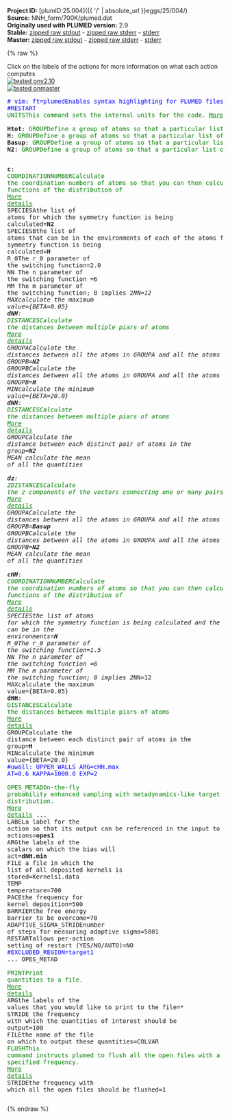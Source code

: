 **Project ID:** [plumID:25.004]({{ '/' | absolute_url }}eggs/25/004/)  
**Source:** NNH_form/700K/plumed.dat  
**Originally used with PLUMED version:** 2.9  
**Stable:** [zipped raw stdout](plumed.dat.plumed.stdout.txt.zip) - [zipped raw stderr](plumed.dat.plumed.stderr.txt.zip) - [stderr](plumed.dat.plumed.stderr)  
**Master:** [zipped raw stdout](plumed.dat.plumed_master.stdout.txt.zip) - [zipped raw stderr](plumed.dat.plumed_master.stderr.txt.zip) - [stderr](plumed.dat.plumed_master.stderr)  

{% raw %}
<div class="plumedpreheader">
<div class="headerInfo" id="value_details_data/NNH_form/700K/plumed.dat"> Click on the labels of the actions for more information on what each action computes </div>
<div class="containerBadge">
<div class="headerBadge"><a href="plumed.dat.plumed.stderr"><img src="https://img.shields.io/badge/v2.10-passing-green.svg" alt="tested onv2.10" /></a></div>
<div class="headerBadge"><a href="plumed.dat.plumed_master.stderr"><img src="https://img.shields.io/badge/master-passing-green.svg" alt="tested onmaster" /></a></div>
</div>
</div>
<pre class="plumedlisting">
<span class="plumedtooltip" style="color:blue"># vim: ft=plumed<span class="right">Enables syntax highlighting for PLUMED files in vim. See <a href="https://www.plumed.org/doc-master/user-doc/html/vim">here for more details. </a><i></i></span></span>
<span style="color:blue" class="comment">#RESTART</span>
<span class="plumedtooltip" style="color:green">UNITS<span class="right">This command sets the internal units for the code. <a href="https://www.plumed.org/doc-master/user-doc/html/UNITS" style="color:green">More details</a><i></i></span></span> <span class="plumedtooltip">LENGTH<span class="right">the units of lengths<i></i></span></span>=A <span class="plumedtooltip">TIME<span class="right">the units of time<i></i></span></span>=0.001  <span style="color:blue" class="comment">#Amstroeng, kJ/mol, fs</span>
<br/><span style="display:none;" id="data/NNH_form/700K/plumed.dat">The UNITS action with label <b></b> calculates something</span><b name="data/NNH_form/700K/plumed.datHtot" onclick='showPath("data/NNH_form/700K/plumed.dat","data/NNH_form/700K/plumed.datHtot","data/NNH_form/700K/plumed.datHtot","brown")'>Htot</b>: <span class="plumedtooltip" style="color:green">GROUP<span class="right">Define a group of atoms so that a particular list of atoms can be referenced with a single label in definitions of CVs or virtual atoms. <a href="https://www.plumed.org/doc-master/user-doc/html/GROUP" style="color:green">More details</a><i></i></span></span> <span class="plumedtooltip">ATOMS<span class="right">the numerical indexes for the set of atoms in the group<i></i></span></span>=5,6,7,8,9,10,11,12,17,18,19,20,21,22,23,24,29,30,31,32,33,34,35,36,41,42,43,44,45,46,47,48,53,54,55,56,57,58,59,60,65,66,67,68,69,70,71,72,77,78,79,80,81,82,83,84,89,90,91,92,93,94,95,96,101,102,103,104,105,106,107,108,113,114,115,116,117,118,119,120,125,126,127,128,129,130,131,132,137,138,139,140,141,142,143,144,149,150,151,152,153,154,155,156,161,162,163,164,165,166,167,172,173,174,175,176,177,178,179,184,185,186,187,188,189,190,191,196,197,198,199,200,201,202,203,208,209,210,211,212,213,214,215,220,221,222,223,224,225,226,227,232,233,234,235,236,237,238,239,244,245,246,247,248,249,250,251,256,257,258,259,260,261,262,263,268,269,270,271,272,273,274,275,280,281,282,283,284,285,286,287,292,293,294,295,296,297,298,299,304,305,306,307,308,309,310,311,316,317,318,319,320,321,322,323,328,329,330,331,332,333,334,335,340,341,342,343,344,345,346,347,352,353,354,355,356,357,358,359,364,365,366,367,368,369,370,371,376,377,378,379,380,381,382,383,388,389,390,391,392,393,394,395,400,401,402,403,404,405,406,407,412,413,414,415,416,417,418,423,424,425,426,427,428,429,430,435,436,437,438,439,440,441,442,447,448,449,450,451,452,453,454,459,460,461,462,463,464,465,466,471,472,473,474,475,476,477,478,483,484,485,486,487,488,489,490,495,496,497,498,499,500,501,502,507,508,509,510,511,512,513,514,519,520,521,522,523,524,525,526,531,532,533,534,535,536,537,538,543,544,545,546,547,548,549,550,555,556,557,558,559,560,561,562,567,568,569,570,571,572,573,574,579,580,581,582,583,584,585,586,591,592,593,594,595,596,597,598,603,604,605,606,607,608,609,610,615,616,617,618,619,620,621,622,627,628,629,630,631,632,633,634,639,640,641,642,643,644,645,646,651,652,653,654,655,656,657,658,663,664,665,666,667,668,669,670,675,676,677,678,679,680,681,682,687,688,689,690,691,692,693,694,699,700,701,702,703,704,705,706,711,712,713,714,715,716,717,718,723,724,725,726,727,728,729,730,735,736,737,738,739,740,741,742,747,748,749,750,751,752,753,754
<span style="display:none;" id="data/NNH_form/700K/plumed.datHtot">The GROUP action with label <b>Htot</b> calculates something</span><b name="data/NNH_form/700K/plumed.datH" onclick='showPath("data/NNH_form/700K/plumed.dat","data/NNH_form/700K/plumed.datH","data/NNH_form/700K/plumed.datH","brown")'>H</b>: <span class="plumedtooltip" style="color:green">GROUP<span class="right">Define a group of atoms so that a particular list of atoms can be referenced with a single label in definitions of CVs or virtual atoms. <a href="https://www.plumed.org/doc-master/user-doc/html/GROUP" style="color:green">More details</a><i></i></span></span> <span class="plumedtooltip">ATOMS<span class="right">the numerical indexes for the set of atoms in the group<i></i></span></span>=<b name="data/NNH_form/700K/plumed.datHtot">Htot</b> <span class="plumedtooltip">REMOVE<span class="right">remove these atoms from the list<i></i></span></span>=1,2,3,4,5,6,7,8,9,10,11,12,13,14,15,16,17,18,19,20,21,22,23,24,85,86,87,88,89,90,91,92,93,94,95,96,97,98,99,100,101,102,103,104,105,106,107,108,168,169,170,171,172,173,174,175,176,177,178,179,180,181,182,183,184,185,186,187,188,189,190,191,252,253,254,255,256,257,258,259,260,261,262,263,264,265,266,267,268,269,270,271,272,273,274,275,336,337,338,339,340,341,342,343,344,345,346,347,348,349,350,351,352,353,354,355,356,357,358,359,419,420,421,422,423,424,425,426,427,428,429,430,431,432,433,434,435,436,437,438,439,440,441,442,503,504,505,506,507,508,509,510,511,512,513,514,515,516,517,518,519,520,521,522,523,524,525,526,587,588,589,590,591,592,593,594,595,596,597,598,599,600,601,602,603,604,605,606,607,608,609,610,671,672,673,674,675,676,677,678,679,680,681,682,683,684,685,686,687,688,689,690,691,692,693,694
<span style="display:none;" id="data/NNH_form/700K/plumed.datH">The GROUP action with label <b>H</b> calculates something</span><b name="data/NNH_form/700K/plumed.datBasup" onclick='showPath("data/NNH_form/700K/plumed.dat","data/NNH_form/700K/plumed.datBasup","data/NNH_form/700K/plumed.datBasup","brown")'>Basup</b>: <span class="plumedtooltip" style="color:green">GROUP<span class="right">Define a group of atoms so that a particular list of atoms can be referenced with a single label in definitions of CVs or virtual atoms. <a href="https://www.plumed.org/doc-master/user-doc/html/GROUP" style="color:green">More details</a><i></i></span></span> <span class="plumedtooltip">ATOMS<span class="right">the numerical indexes for the set of atoms in the group<i></i></span></span>=73,74,75,76,157,158,159,160,240,241,242,243,324,325,326,327,408,409,410,411,491,492,493,494,575,576,577,578,659,660,661,662,743,744,745,746
<span style="display:none;" id="data/NNH_form/700K/plumed.datBasup">The GROUP action with label <b>Basup</b> calculates something</span><b name="data/NNH_form/700K/plumed.datN2" onclick='showPath("data/NNH_form/700K/plumed.dat","data/NNH_form/700K/plumed.datN2","data/NNH_form/700K/plumed.datN2","brown")'>N2</b>: <span class="plumedtooltip" style="color:green">GROUP<span class="right">Define a group of atoms so that a particular list of atoms can be referenced with a single label in definitions of CVs or virtual atoms. <a href="https://www.plumed.org/doc-master/user-doc/html/GROUP" style="color:green">More details</a><i></i></span></span> <span class="plumedtooltip">ATOMS<span class="right">the numerical indexes for the set of atoms in the group<i></i></span></span>=755,756

<span style="display:none;" id="data/NNH_form/700K/plumed.datN2">The GROUP action with label <b>N2</b> calculates something</span><b name="data/NNH_form/700K/plumed.datc" onclick='showPath("data/NNH_form/700K/plumed.dat","data/NNH_form/700K/plumed.datc","data/NNH_form/700K/plumed.datc","brown")'>c</b>: <span class="plumedtooltip" style="color:green">COORDINATIONNUMBER<span class="right">Calculate the coordination numbers of atoms so that you can then calculate functions of the distribution of <a href="https://www.plumed.org/doc-master/user-doc/html/COORDINATIONNUMBER" style="color:green">More details</a><i></i></span></span> <span class="plumedtooltip">SPECIESA<span class="right">the list of atoms for which the symmetry function is being calculated<i></i></span></span>=<b name="data/NNH_form/700K/plumed.datN2">N2</b> <span class="plumedtooltip">SPECIESB<span class="right">the list of atoms that can be in the environments of each of the atoms for which the symmetry function is being calculated<i></i></span></span>=<b name="data/NNH_form/700K/plumed.datH">H</b> <span class="plumedtooltip">R_0<span class="right">The r_0 parameter of the switching function<i></i></span></span>=2.0 <span class="plumedtooltip">NN<span class="right"> The n parameter of the switching function <i></i></span></span>=6 <span class="plumedtooltip">MM<span class="right"> The m parameter of the switching function; 0 implies 2*NN<i></i></span></span>=12 <span class="plumedtooltip">MAX<span class="right">calculate the maximum value<i></i></span></span>={BETA=0.05}
<span style="display:none;" id="data/NNH_form/700K/plumed.datc">The COORDINATIONNUMBER action with label <b>c</b> calculates the following quantities:<table  align="center" frame="void" width="95%" cellpadding="5%"><tr><td width="5%"><b> Quantity </b>  </td><td><b> Description </b> </td></tr><tr><td width="5%">c.max</td><td>the maximum colvar</td></tr><tr><td width="5%">c.value</td><td>the coordination numbers of the specified atoms</td></tr></table></span><b name="data/NNH_form/700K/plumed.datdNH" onclick='showPath("data/NNH_form/700K/plumed.dat","data/NNH_form/700K/plumed.datdNH","data/NNH_form/700K/plumed.datdNH","brown")'>dNH</b>: <span class="plumedtooltip" style="color:green">DISTANCES<span class="right">Calculate the distances between multiple piars of atoms <a href="https://www.plumed.org/doc-master/user-doc/html/DISTANCES" style="color:green">More details</a><i></i></span></span> <span class="plumedtooltip">GROUPA<span class="right">Calculate the distances between all the atoms in GROUPA and all the atoms in GROUPB<i></i></span></span>=<b name="data/NNH_form/700K/plumed.datN2">N2</b> <span class="plumedtooltip">GROUPB<span class="right">Calculate the distances between all the atoms in GROUPA and all the atoms in GROUPB<i></i></span></span>=<b name="data/NNH_form/700K/plumed.datH">H</b> <span class="plumedtooltip">MIN<span class="right">calculate the minimum value<i></i></span></span>={BETA=20.0}
<span style="display:none;" id="data/NNH_form/700K/plumed.datdNH">The DISTANCES action with label <b>dNH</b> calculates the following quantities:<table  align="center" frame="void" width="95%" cellpadding="5%"><tr><td width="5%"><b> Quantity </b>  </td><td><b> Description </b> </td></tr><tr><td width="5%">dNH.min</td><td>the minimum colvar</td></tr><tr><td width="5%">dNH.value</td><td>the DISTANCES between the each pair of atoms that were specified</td></tr></table></span><b name="data/NNH_form/700K/plumed.datdNN" onclick='showPath("data/NNH_form/700K/plumed.dat","data/NNH_form/700K/plumed.datdNN","data/NNH_form/700K/plumed.datdNN","brown")'>dNN</b>: <span class="plumedtooltip" style="color:green">DISTANCES<span class="right">Calculate the distances between multiple piars of atoms <a href="https://www.plumed.org/doc-master/user-doc/html/DISTANCES" style="color:green">More details</a><i></i></span></span> <span class="plumedtooltip">GROUP<span class="right">Calculate the distance between each distinct pair of atoms in the group<i></i></span></span>=<b name="data/NNH_form/700K/plumed.datN2">N2</b> <span class="plumedtooltip">MEAN<span class="right"> calculate the mean of all the quantities<i></i></span></span>
<br/><span style="display:none;" id="data/NNH_form/700K/plumed.datdNN">The DISTANCES action with label <b>dNN</b> calculates the following quantities:<table  align="center" frame="void" width="95%" cellpadding="5%"><tr><td width="5%"><b> Quantity </b>  </td><td><b> Description </b> </td></tr><tr><td width="5%">dNN.mean</td><td>the mean of the colvars</td></tr><tr><td width="5%">dNN.value</td><td>the DISTANCES between the each pair of atoms that were specified</td></tr></table></span><b name="data/NNH_form/700K/plumed.datdz" onclick='showPath("data/NNH_form/700K/plumed.dat","data/NNH_form/700K/plumed.datdz","data/NNH_form/700K/plumed.datdz","brown")'>dz</b>: <span class="plumedtooltip" style="color:green">ZDISTANCES<span class="right">Calculate the z components of the vectors connecting one or many pairs of atoms. <a href="https://www.plumed.org/doc-master/user-doc/html/ZDISTANCES" style="color:green">More details</a><i></i></span></span> <span class="plumedtooltip">GROUPA<span class="right">Calculate the distances between all the atoms in GROUPA and all the atoms in GROUPB<i></i></span></span>=<b name="data/NNH_form/700K/plumed.datBasup">Basup</b> <span class="plumedtooltip">GROUPB<span class="right">Calculate the distances between all the atoms in GROUPA and all the atoms in GROUPB<i></i></span></span>=<b name="data/NNH_form/700K/plumed.datN2">N2</b> <span class="plumedtooltip">MEAN<span class="right"> calculate the mean of all the quantities<i></i></span></span>
<br/><span style="display:none;" id="data/NNH_form/700K/plumed.datdz">The ZDISTANCES action with label <b>dz</b> calculates the following quantities:<table  align="center" frame="void" width="95%" cellpadding="5%"><tr><td width="5%"><b> Quantity </b>  </td><td><b> Description </b> </td></tr><tr><td width="5%">dz.mean</td><td>the mean of the colvars</td></tr><tr><td width="5%">dz.value</td><td>the DISTANCES between the each pair of atoms that were specified</td></tr></table></span><b name="data/NNH_form/700K/plumed.datcHH" onclick='showPath("data/NNH_form/700K/plumed.dat","data/NNH_form/700K/plumed.datcHH","data/NNH_form/700K/plumed.datcHH","brown")'>cHH</b>: <span class="plumedtooltip" style="color:green">COORDINATIONNUMBER<span class="right">Calculate the coordination numbers of atoms so that you can then calculate functions of the distribution of <a href="https://www.plumed.org/doc-master/user-doc/html/COORDINATIONNUMBER" style="color:green">More details</a><i></i></span></span> <span class="plumedtooltip">SPECIES<span class="right">the list of atoms for which the symmetry function is being calculated and the atoms that can be in the environments<i></i></span></span>=<b name="data/NNH_form/700K/plumed.datH">H</b> <span class="plumedtooltip">R_0<span class="right">The r_0 parameter of the switching function<i></i></span></span>=1.5 <span class="plumedtooltip">NN<span class="right"> The n parameter of the switching function <i></i></span></span>=6 <span class="plumedtooltip">MM<span class="right"> The m parameter of the switching function; 0 implies 2*NN<i></i></span></span>=12 <span class="plumedtooltip">MAX<span class="right">calculate the maximum value<i></i></span></span>={BETA=0.05}
<span style="display:none;" id="data/NNH_form/700K/plumed.datcHH">The COORDINATIONNUMBER action with label <b>cHH</b> calculates the following quantities:<table  align="center" frame="void" width="95%" cellpadding="5%"><tr><td width="5%"><b> Quantity </b>  </td><td><b> Description </b> </td></tr><tr><td width="5%">cHH.max</td><td>the maximum colvar</td></tr><tr><td width="5%">cHH.value</td><td>the coordination numbers of the specified atoms</td></tr></table></span><b name="data/NNH_form/700K/plumed.datdHH" onclick='showPath("data/NNH_form/700K/plumed.dat","data/NNH_form/700K/plumed.datdHH","data/NNH_form/700K/plumed.datdHH","brown")'>dHH</b>: <span class="plumedtooltip" style="color:green">DISTANCES<span class="right">Calculate the distances between multiple piars of atoms <a href="https://www.plumed.org/doc-master/user-doc/html/DISTANCES" style="color:green">More details</a><i></i></span></span> <span class="plumedtooltip">GROUP<span class="right">Calculate the distance between each distinct pair of atoms in the group<i></i></span></span>=<b name="data/NNH_form/700K/plumed.datH">H</b> <span class="plumedtooltip">MIN<span class="right">calculate the minimum value<i></i></span></span>={BETA=20.0}
<span style="color:blue" class="comment">#uwall: UPPER_WALLS ARG=cHH.max AT=0.6 KAPPA=1000.0 EXP=2</span>
<br/><span style="display:none;" id="data/NNH_form/700K/plumed.datdHH">The DISTANCES action with label <b>dHH</b> calculates the following quantities:<table  align="center" frame="void" width="95%" cellpadding="5%"><tr><td width="5%"><b> Quantity </b>  </td><td><b> Description </b> </td></tr><tr><td width="5%">dHH.min</td><td>the minimum colvar</td></tr><tr><td width="5%">dHH.value</td><td>the DISTANCES between the each pair of atoms that were specified</td></tr></table></span><span class="plumedtooltip" style="color:green">OPES_METAD<span class="right">On-the-fly probability enhanced sampling with metadynamics-like target distribution. <a href="https://www.plumed.org/doc-master/user-doc/html/OPES_METAD" style="color:green">More details</a><i></i></span></span> ...
   <span class="plumedtooltip">LABEL<span class="right">a label for the action so that its output can be referenced in the input to other actions<i></i></span></span>=<b name="data/NNH_form/700K/plumed.datopes1" onclick='showPath("data/NNH_form/700K/plumed.dat","data/NNH_form/700K/plumed.datopes1","data/NNH_form/700K/plumed.datopes1","brown")'>opes1</b>
   <span class="plumedtooltip">ARG<span class="right">the labels of the scalars on which the bias will act<i></i></span></span>=<b name="data/NNH_form/700K/plumed.datdNH">dNH.min</b>
   <span class="plumedtooltip">FILE<span class="right"> a file in which the list of all deposited kernels is stored<i></i></span></span>=Kernels1.data
   <span class="plumedtooltip">TEMP<span class="right"> temperature<i></i></span></span>=700
   <span class="plumedtooltip">PACE<span class="right">the frequency for kernel deposition<i></i></span></span>=500
   <span class="plumedtooltip">BARRIER<span class="right">the free energy barrier to be overcome<i></i></span></span>=70
   <span class="plumedtooltip">ADAPTIVE_SIGMA_STRIDE<span class="right">number of steps for measuring adaptive sigma<i></i></span></span>=5001
   <span class="plumedtooltip">RESTART<span class="right">allows per-action setting of restart (YES/NO/AUTO)<i></i></span></span>=NO
   <span style="color:blue" class="comment">#EXCLUDED_REGION=target1</span>
... OPES_METAD
<br/><span style="display:none;" id="data/NNH_form/700K/plumed.datopes1">The OPES_METAD action with label <b>opes1</b> calculates the following quantities:<table  align="center" frame="void" width="95%" cellpadding="5%"><tr><td width="5%"><b> Quantity </b>  </td><td><b> Description </b> </td></tr><tr><td width="5%">opes1.bias</td><td>the instantaneous value of the bias potential</td></tr><tr><td width="5%">opes1.rct</td><td>estimate of c(t)</td></tr><tr><td width="5%">opes1.zed</td><td>estimate of Z_n</td></tr><tr><td width="5%">opes1.neff</td><td>effective sample size</td></tr><tr><td width="5%">opes1.nker</td><td>total number of compressed kernels used to represent the bias</td></tr></table></span><span class="plumedtooltip" style="color:green">PRINT<span class="right">Print quantities to a file. <a href="https://www.plumed.org/doc-master/user-doc/html/PRINT" style="color:green">More details</a><i></i></span></span> <span class="plumedtooltip">ARG<span class="right">the labels of the values that you would like to print to the file<i></i></span></span>=* <span class="plumedtooltip">STRIDE<span class="right"> the frequency with which the quantities of interest should be output<i></i></span></span>=100 <span class="plumedtooltip">FILE<span class="right">the name of the file on which to output these quantities<i></i></span></span>=COLVAR
<span class="plumedtooltip" style="color:green">FLUSH<span class="right">This command instructs plumed to flush all the open files with a user specified frequency. <a href="https://www.plumed.org/doc-master/user-doc/html/FLUSH" style="color:green">More details</a><i></i></span></span> <span class="plumedtooltip">STRIDE<span class="right">the frequency with which all the open files should be flushed<i></i></span></span>=1
</pre>
{% endraw %}
